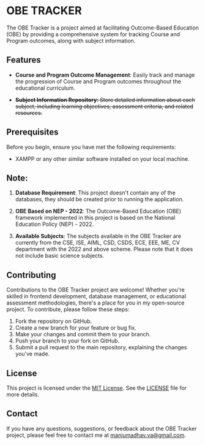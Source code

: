 # OBE TRACKER

The OBE Tracker is a project aimed at facilitating Outcome-Based Education (OBE) by providing a comprehensive system for tracking Course and Program outcomes, along with subject information.



## Features

- **Course and Program Outcome Management**: Easily track and manage the progression of Course and Program outcomes throughout the educational curriculum.
  
- ~~**Subject Information Repository**: Store detailed information about each subject, including learning objectives, assessment criteria, and related resources.~~

## Prerequisites

Before you begin, ensure you have met the following requirements:

- XAMPP or any other similar software installed on your local machine.

## Note:

1. **Database Requirement**: This project doesn't contain any of the databases, they should be created prior to running the application.

2. **OBE Based on NEP - 2022**: The Outcome-Based Education (OBE) framework implemented in this project is based on the National Education Policy (NEP) - 2022.

3. **Available Subjects**: The subjects available in the OBE Tracker are currently from the CSE, ISE, AIML, CSD, CSDS, ECE, EEE, ME, CV department with the 2022 and above scheme. Please note that it does not include basic science subjects.

## Contributing

Contributions to the OBE Tracker project are welcome! Whether you're skilled in frontend development, database management, or educational assessment methodologies, there's a place for you in my open-source project. To contribute, please follow these steps:

1. Fork the repository on GitHub.
2. Create a new branch for your feature or bug fix.
3. Make your changes and commit them to your branch.
4. Push your branch to your fork on GitHub.
5. Submit a pull request to the main repository, explaining the changes you've made.

## License

This project is licensed under the [MIT License](https://opensource.org/license/mit). See the [LICENSE](https://github.com/violetto-rose/obe_dbms_project/blob/main/LICENSE) file for more details.

## Contact

If you have any questions, suggestions, or feedback about the OBE Tracker project, please feel free to contact me at [manjumadhav.va@gmail.com](mailto:manjumadhav.va@gmail.com).
